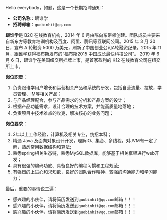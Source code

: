 Hello everybody，如题，这是一个长期招聘通知：

- **公司名称**：跟谁学
- **招聘邮箱**：`guobinhit@qq.com`

**跟谁学**是 B2C 在线教育机构，2014 年 6 月由陈向东带领创建。团队成员主要来自新东方等教育培训机构及百度、阿里、腾讯等互联网公司。2015 年 3 月 30 日，宣布 A 轮融资 5000 万美元，刷新了中国创业公司A轮融资纪录。2015 年 11 月，跟谁学获得福布斯发布的“福布斯2015 中国成长最快科技公司”。 2019 年 6 月 6 日，跟谁学在美国纽交所挂牌上市，是首家盈利的 K12 在线教育公司在纽交所上市。

**岗位职责**：

1. 负责跟谁学用户增长和运营相关产品和系统的研发，包括自营流量、投放，学员管理、IM等相关产品；
2. 与产品经理配合，参与产品需求的分析和产品方案的设计；
3. 根据产品功能需求，设计合理的技术方案，并能高质量地落地；
4. 负责项目中技术难点的攻克，解决核心的业务问题；

**岗位要求**：

1. 2年以上工作经验，计算机及相关专业，统招本科；
2. 精通 Java 及面向对象设计开发，理解IO、集合、多线程，对JVM有一定了解，熟悉常用数据结构和算法;
3. 熟悉spring相关生态链，熟悉MySQL数据库，能够基于相关框架进行web开发；
4. 具有很强的编码功底、具备良好的编程习惯和工程规范;
5. 有强烈的上进心和求知欲，良好的团队合作精神，较强的沟通能力和学习能力；

最后，重要的事情说三遍：

-  感兴趣的小伙伴，请将简历发送到`guobinhit@qq.com`邮箱！！！
-  感兴趣的小伙伴，请将简历发送到`guobinhit@qq.com`邮箱！！！
-  感兴趣的小伙伴，请将简历发送到`guobinhit@qq.com`邮箱！！！